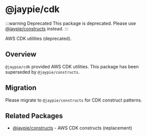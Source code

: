 # @jaypie/cdk

:::warning Deprecated
This package is deprecated. Please use [@jaypie/constructs](./constructs) instead.
:::

AWS CDK utilities (deprecated).

## Overview

`@jaypie/cdk` provided AWS CDK utilities. This package has been superseded by `@jaypie/constructs`.

## Migration

Please migrate to `@jaypie/constructs` for CDK construct patterns.

## Related Packages

- [@jaypie/constructs](./constructs) - AWS CDK constructs (replacement)
